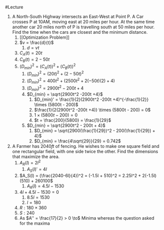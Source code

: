 #Lecture 
1. A North-South Highway intersects an East-West at Point P. A Car crosses P at 10AM, moving east at 20 miles per hour. At the same time another car 20 miles north of P is travelling south at 50 miles per hour. Find the time when the cars are closest and the minimum distance.
	1. [[Optimization Problem]]
	2. $v = \frac{d}{t}$
		1. $d = vt$
	3. $C_A(t) = 20t$
	4. $C_B(t) = 2-50t$
	5. $(D_{min})^2 = (C_A(t))^2 + (C_B(t))^2$
		1. $(D_{min})^2 = (20t)^2 + (2-50t)^2$
		2. $(D_{min})^2 = 400t^2 + (2500t^2 + 2(-50t)(2) + 4)$
		3. $(D_{min})^2 = 2900t^2 -200t +4$
		4. $D_{min} = \sqrt{2900t^2 -200t +4}$
			1. $D_{min}' = \frac{1}{2}(2900t^2 -200t +4)^{-\frac{1}{2}} \times (5800t - 200)$
			2. $\frac{1}{2(2900t^2 -200t +4)} \times (5800t - 200) = 0$
			3. ${1} \times (5800t - 200) = 0$
			4. $t = \frac{200}{5800} = \frac{1}{29}$
		5. $D_{min} = \sqrt{2900t^2 - 200t + 4}$
			1. $D_{min} = \sqrt{2900(\frac{1}{29})^2 - 200(\frac{1}{29}) + 4}$
			2. $D_{min} = \frac{4\sqrt{29}}{29} = 0.742$
2. A Farmer has $2040ft$ of fencing. He wishes to make one square field and one rectangular field, with one side twice the other. Find the dimensions that maximize the area.
	1. $A_R(l) = 2l^2$
		1. $A_S(l)' = 4l$
	2. $A_S(l) = (\frac{2040-6l}{4})^2 = (-1.5l + 510)^2 = 2.25l^2 + 2(-1.5l)(510) + 260100$
		1. $A_R(l) = 4.5l - 1530$
	3. $4l + 4.5l - 1530 = 0$
		1. $8.5l = 1530$
		2. $l = 180$
	4. $R: 180 \times 360$
	5. $S: 240$
	6. As $A'' = \frac{17}{2} > 0 \to$ Minima whereas the question asked for the maxima  